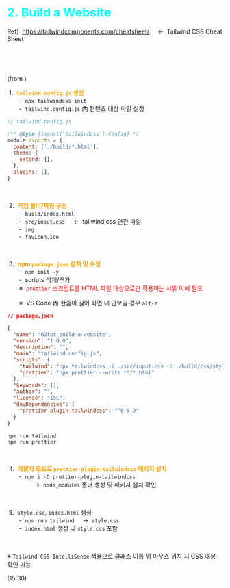 # <span style="color:cyan">2. Build a Website</span>

Ref) &nbsp;https://tailwindcomponents.com/cheatsheet/ &nbsp; &nbsp; &larr; &nbsp;Tailwind CSS Cheat Sheet

<br />

<span style="color:cyan"><b></b></span>

 
<br />

(from )

&nbsp;1. &nbsp;<span style="color:orange"><b>`tailwind.config.js` 생성</b></span>  
&nbsp; &nbsp; &nbsp; &nbsp;- &nbsp;`npx tailwindcss init`  
&nbsp; &nbsp; &nbsp; &nbsp;- &nbsp;`tailwind.config.js` 內 컨텐츠 대상 파일 설정

```js
// tailwind.config.js

/** @type {import('tailwindcss').Config} */
module.exports = {
  content: ['./build/*.html'],
  theme: {
    extend: {},
  },
  plugins: [],
}
```

<br />

&nbsp;2. &nbsp;<span style="color:orange"><b>작업 폴더/파일 구성</b></span>  
&nbsp; &nbsp; &nbsp; &nbsp;- &nbsp;`build/index.html`  
&nbsp; &nbsp; &nbsp; &nbsp;- &nbsp;`src/input.css` &nbsp; &nbsp; &larr; &nbsp;tailwind css 연관 파일  
&nbsp; &nbsp; &nbsp; &nbsp;- &nbsp;`img`  
&nbsp; &nbsp; &nbsp; &nbsp;- &nbsp;`favicon.ico`  

<br />

&nbsp;3. &nbsp;<span style="color:orange"><b>npm `package.json` 설치 및 수정</b></span>  
&nbsp; &nbsp; &nbsp; &nbsp;- &nbsp;`npm init -y`  
&nbsp; &nbsp; &nbsp; &nbsp;- &nbsp;scripts 삭제/추가  
&nbsp; &nbsp; &nbsp; &nbsp;※ &nbsp;<span style="color:red">`prettier` 스크립트를 HTML 파일 대상으로만 적용하는 사유 이해 필요</span>

&nbsp; &nbsp; &nbsp; &nbsp;※ &nbsp;VS Code 內 한줄이 길어 화면 내 안보일 경우 `alt-z`  


```json
// package.json

{
  "name": "02tut_build-a-website",
  "version": "1.0.0",
  "description": "",
  "main": "tailwind.config.js",
  "scripts": {
    "tailwind": "npx tailwindcss -i ./src/input.css -o ./build/css/style.css --watch",
    "prettier": "npx prettier --write **/*.html"
  },
  "keywords": [],
  "author": "",
  "license": "ISC",
  "devDependencies": {
    "prettier-plugin-tailwindcss": "^0.5.9"
  }
}
```

`npm run tailwind`  
`npm run prettier`

<br />

&nbsp;4. &nbsp;<span style="color:orange"><b>개발자 모드로 `prettier-plugin-tailwindcss` 패키지 설치</b></span>  
&nbsp; &nbsp; &nbsp; &nbsp;- &nbsp;`npm i -D prettier-plugin-tailwindcss`  
&nbsp; &nbsp; &nbsp; &nbsp; &nbsp; &nbsp; &nbsp; &nbsp; &rarr; &nbsp;`node_modules` 폴더 생성 및 패키지 설치 확인  

<br />

&nbsp;5. &nbsp;`style.css`, `index.html` 생성</b></span>  
&nbsp; &nbsp; &nbsp; &nbsp;- &nbsp;`npm run tailwind` &nbsp; &nbsp; &rarr; &nbsp;`style.css`  
&nbsp; &nbsp; &nbsp; &nbsp;- &nbsp;`index.html` 생성 및 `style.css` 포함  



<br />

※ `Tailwind CSS IntelliSense` 적용으로 클래스 이름 위 마우스 위치 시 CSS 내용 확인 가능

(15:30)